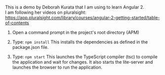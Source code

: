 This is a demo by Deborah Kurata that I am using to learn Angular 2.  
I am following her videos on pluralsight:
https://app.pluralsight.com/library/courses/angular-2-getting-started/table-of-contents


1) Open a command prompt in the project's root directory (APM)

2) Type: `npm install`
    This installs the dependencies as defined in the package.json file.
    
3) Type: `npm start`
    This launches the TypeScript compiler (tsc) to compile the application and wait for changes. 
    It also starts the lite-server and launches the browser to run the application.
